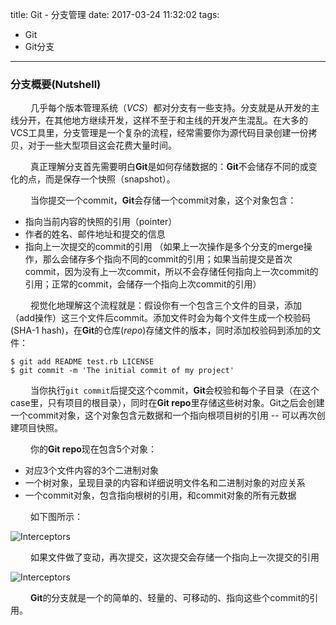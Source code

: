 title: Git - 分支管理
date: 2017-03-24 11:32:02
tags:
  - Git
  - Git分支
---

### 分支概要(Nutshell)

&emsp;&emsp; 几乎每个版本管理系统（*VCS*）都对分支有一些支持。分支就是从开发的主线分开，在其他地方继续开发，这样不至于和主线的开发产生混乱。在大多的VCS工具里，分支管理是一个复杂的流程，经常需要你为源代码目录创建一份拷贝，对于一些大型项目这会花费大量时间。

&emsp;&emsp; 真正理解分支首先需要明白**Git**是如何存储数据的：**Git**不会储存不同的或变化的点，而是保存一个快照（snapshot）。

&emsp;&emsp; 当你提交一个commit，**Git**会存储一个commit对象，这个对象包含：
  - 指向当前内容的快照的引用（pointer）
  - 作者的姓名、邮件地址和提交的信息
  - 指向上一次提交的commit的引用 （如果上一次操作是多个分支的merge操作，那么会储存多个指向不同的commit的引用；如果当前提交是首次commit，因为没有上一次commit，所以不会存储任何指向上一次commit的引用；正常的commit，会储存一个指向上次commit的引用）

&emsp;&emsp; 视觉化地理解这个流程就是：假设你有一个包含三个文件的目录，添加（add操作）这三个文件后commit。添加文件时会为每个文件生成一个校验码(SHA-1 hash)，在**Git**的仓库(*repo*)存储文件的版本，同时添加校验码到添加的文件：
```
$ git add README test.rb LICENSE
$ git commit -m 'The initial commit of my project'
```

&emsp;&emsp; 当你执行`git commit`后提交这个commit，**Git**会校验和每个子目录（在这个case里，只有项目的根目录），同时在**Git repo**里存储这些树对象。Git之后会创建一个commit对象，这个对象包含元数据和一个指向根项目树的引用 -- 可以再次创建项目快照。

&emsp;&emsp; 你的**Git repo**现在包含5个对象：
  - 对应3个文件内容的3个二进制对象
  - 一个树对象，呈现目录的内容和详细说明文件名和二进制对象的对应关系
  - 一个commit对象，包含指向根树的引用，和commit对象的所有元数据

&emsp;&emsp; 如下图所示：

![Interceptors](https://git-scm.com/book/en/v2/images/commit-and-tree.png)

&emsp;&emsp; 如果文件做了变动，再次提交，这次提交会存储一个指向上一次提交的引用

![Interceptors](https://git-scm.com/book/en/v2/images/commits-and-parents.png)

&emsp;&emsp; **Git**的分支就是一个的简单的、轻量的、可移动的、指向这些个commit的引用。
